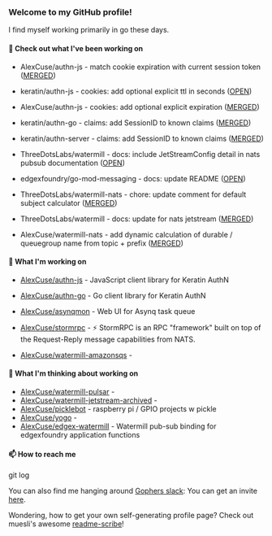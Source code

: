 ### Welcome to my GitHub profile!

I find myself working primarily in go these days.

#### 🔭 Check out what I've been working on

- AlexCuse/authn-js - match cookie expiration with current session token ([MERGED](https://github.com/AlexCuse/authn-js/pull/2))

- keratin/authn-js - cookies: add optional explicit ttl in seconds ([OPEN](https://github.com/keratin/authn-js/pull/55))

- AlexCuse/authn-js - cookies: add optional explicit expiration ([MERGED](https://github.com/AlexCuse/authn-js/pull/1))

- keratin/authn-go - claims: add SessionID to known claims ([MERGED](https://github.com/keratin/authn-go/pull/23))

- keratin/authn-server - claims: add SessionID to known claims ([MERGED](https://github.com/keratin/authn-server/pull/205))

- ThreeDotsLabs/watermill - docs: include JetStreamConfig detail in nats pubsub documentation ([OPEN](https://github.com/ThreeDotsLabs/watermill/pull/358))

- edgexfoundry/go-mod-messaging - docs: update README ([OPEN](https://github.com/edgexfoundry/go-mod-messaging/pull/235))

- ThreeDotsLabs/watermill-nats - chore: update comment for default subject calculator ([MERGED](https://github.com/ThreeDotsLabs/watermill-nats/pull/10))

- ThreeDotsLabs/watermill - docs: update for nats jetstream ([MERGED](https://github.com/ThreeDotsLabs/watermill/pull/334))

- AlexCuse/watermill-nats - add dynamic calculation of durable / queuegroup name from topic &#43; prefix ([MERGED](https://github.com/AlexCuse/watermill-nats/pull/2))


#### 🍴 What I'm working on

- [AlexCuse/authn-js](https://github.com/AlexCuse/authn-js) - JavaScript client library for Keratin AuthN

- [AlexCuse/authn-go](https://github.com/AlexCuse/authn-go) - Go client library for Keratin AuthN

- [AlexCuse/asynqmon](https://github.com/AlexCuse/asynqmon) - Web UI for Asynq task queue

- [AlexCuse/stormrpc](https://github.com/AlexCuse/stormrpc) - ⚡ StormRPC is an RPC &#34;framework&#34; built on top of the Request-Reply message capabilities from NATS.

- [AlexCuse/watermill-amazonsqs](https://github.com/AlexCuse/watermill-amazonsqs) - 


#### 🌱 What I'm thinking about working on

- [AlexCuse/watermill-pulsar](https://github.com/AlexCuse/watermill-pulsar) - 
- [AlexCuse/watermill-jetstream-archived](https://github.com/AlexCuse/watermill-jetstream-archived) - 
- [AlexCuse/picklebot](https://github.com/AlexCuse/picklebot) - raspberry pi / GPIO projects w pickle
- [AlexCuse/yogo](https://github.com/AlexCuse/yogo) - 
- [AlexCuse/edgex-watermill](https://github.com/AlexCuse/edgex-watermill) - Watermill pub-sub binding for edgexfoundry application functions

#### 📫 How to reach me

git log

You can also find me hanging around [Gophers slack](https://gophers.slack.com/): You can get an invite [here](https://gophersinvite.herokuapp.com/).


Wondering, how to get your own self-generating profile page? 
Check out muesli's awesome [readme-scribe](https://github.com/muesli/readme-scribe)!
